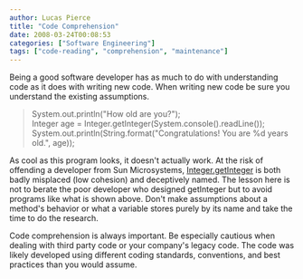 ```yaml
---
author: Lucas Pierce
title: "Code Comprehension"
date: 2008-03-24T00:08:53
categories: ["Software Engineering"]
tags: ["code-reading", "comprehension", "maintenance"]
---
```


Being a good software developer has as much to do with understanding code as it does with writing new code. When writing new code be sure you understand the existing assumptions.

> System.out.println("How old are you?");  
> Integer age = Integer.getInteger(System.console().readLine());  
> System.out.println(String.format("Congratulations! You are %d years old.", age));

As cool as this program looks, it doesn't actually work. At the risk of offending a developer from Sun Microsystems, [Integer.getInteger](http://java.sun.com/j2se/1.5.0/docs/api/java/lang/Integer.html#getInteger(java.lang.String)) is both badly misplaced (low cohesion) and deceptively named. The lesson here is not to berate the poor developer who designed getInteger but to avoid programs like what is shown above. Don't make assumptions about a method's behavior or what a variable stores purely by its name and take the time to do the research.

Code comprehension is always important. Be especially cautious when dealing with third party code or your company's legacy code. The code was likely developed using different coding standards, conventions, and best practices than you would assume.
